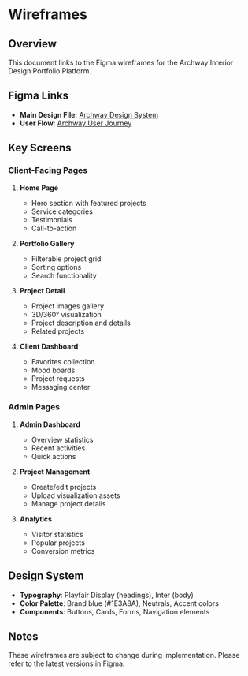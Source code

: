 # Wireframes

## Overview

This document links to the Figma wireframes for the Archway Interior Design Portfolio Platform.

## Figma Links

- **Main Design File**: [Archway Design System](https://figma.com/file/placeholder-link-to-archway-design-system)
- **User Flow**: [Archway User Journey](https://figma.com/file/placeholder-link-to-user-flow)

## Key Screens

### Client-Facing Pages

1. **Home Page**
   - Hero section with featured projects
   - Service categories
   - Testimonials
   - Call-to-action

2. **Portfolio Gallery**
   - Filterable project grid
   - Sorting options
   - Search functionality

3. **Project Detail**
   - Project images gallery
   - 3D/360° visualization
   - Project description and details
   - Related projects

4. **Client Dashboard**
   - Favorites collection
   - Mood boards
   - Project requests
   - Messaging center

### Admin Pages

1. **Admin Dashboard**
   - Overview statistics
   - Recent activities
   - Quick actions

2. **Project Management**
   - Create/edit projects
   - Upload visualization assets
   - Manage project details

3. **Analytics**
   - Visitor statistics
   - Popular projects
   - Conversion metrics

## Design System

- **Typography**: Playfair Display (headings), Inter (body)
- **Color Palette**: Brand blue (#1E3A8A), Neutrals, Accent colors
- **Components**: Buttons, Cards, Forms, Navigation elements

## Notes

These wireframes are subject to change during implementation. Please refer to the latest versions in Figma. 
